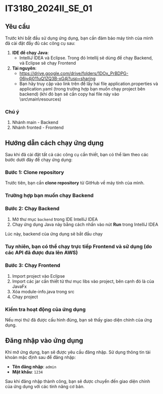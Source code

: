 # IT3180_2024II_SE_01

## Yêu cầu

Trước khi bắt đầu sử dụng ứng dụng, bạn cần đảm bảo máy tính của mình đã cài đặt đầy đủ các công cụ sau:

1. **IDE để chạy Java**:
    - IntelliJ IDEA và Eclipse. Trong đó Intellij sẽ dùng để chạy Backend, và Eclipse sẽ chạy Frontend
2. **Tài nguyên**:
    - https://drive.google.com/drive/folders/1DOx_PrBDPG-06iy4j011uQ1ZQ3B-xG4j?usp=sharing
    - Bạn hãy truy cập vào link trên để lấy hai file application.properties và application.yaml (trong trường hợp bạn muốn chạy project bên backend) (khi đó bạn sẽ cần copy hai file này vào \src\main\resources)


### Chú ý
1. Nhánh main - Backend
2. Nhánh fronted - Frontend
## Hướng dẫn cách chạy ứng dụng

Sau khi đã cài đặt tất cả các công cụ cần thiết, bạn có thể làm theo các bước dưới đây để chạy ứng dụng:

### Bước 1: Clone repository

Trước tiên, bạn cần **clone repository**  từ GitHub về máy tính của mình.
### Trường hợp bạn muốn chạy Backend
### Bước 2: Chạy Backend

1. Mở thư mục `backend` trong IDE IntelliJ IDEA
2. Chạy ứng dụng Java này bằng cách nhấn vào nút **Run** trong IntelliJ IDEA

Lúc này, backend của ứng dụng sẽ bắt đầu chạy

### Tuy nhiên, bạn có thể chạy trực tiếp Frontend và sử dụng (do các API đã được đưa lên AWS)
### Bước 3: Chạy Frontend

1. Import project vào Eclipse
2. Import các jar cần thiết từ thư mục libs vào project, bên cạnh đó là của JavaFx
3. Xóa module-info.java trong src
4. Chạy project

### Kiểm tra hoạt động của ứng dụng

Nếu mọi thứ đã được cấu hình đúng, bạn sẽ thấy giao diện chính của ứng dụng.

## Đăng nhập vào ứng dụng

Khi mở ứng dụng, bạn sẽ được yêu cầu đăng nhập. Sử dụng thông tin tài khoản mặc định sau để đăng nhập:

- **Tên đăng nhập**: `admin`
- **Mật khẩu**: `1234`

Sau khi đăng nhập thành công, bạn sẽ được chuyển đến giao diện chính của ứng dụng với các tính năng cơ bản.

